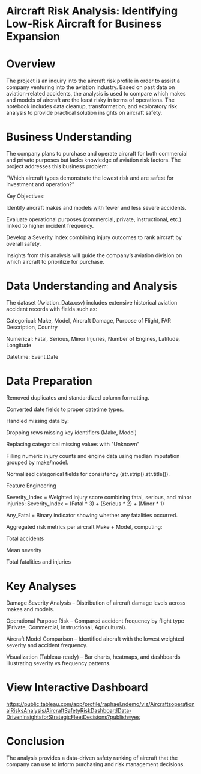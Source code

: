 # Aircraft Risk Analysis: Identifying Low-Risk Aircraft for Business Expansion
# Overview
The project is an inquiry into the aircraft risk profile in order to assist a company venturing into the aviation industry. Based on past data on aviation-related accidents, the analysis is used to compare which makes and models of aircraft are the least risky in terms of operations. The notebook includes data cleanup, transformation, and exploratory risk analysis to provide practical solution insights on aircraft safety.

# Business Understanding
The company plans to purchase and operate aircraft for both commercial and private purposes but lacks knowledge of aviation risk factors.
The project addresses this business problem:

“Which aircraft types demonstrate the lowest risk and are safest for investment and operation?”

Key Objectives:

Identify aircraft makes and models with fewer and less severe accidents.

Evaluate operational purposes (commercial, private, instructional, etc.) linked to higher incident frequency.

Develop a Severity Index combining injury outcomes to rank aircraft by overall safety.

Insights from this analysis will guide the company’s aviation division on which aircraft to prioritize for purchase.

# Data Understanding and Analysis
The dataset (Aviation_Data.csv) includes extensive historical aviation accident records with fields such as:

Categorical: Make, Model, Aircraft Damage, Purpose of Flight, FAR Description, Country

Numerical: Fatal, Serious, Minor Injuries, Number of Engines, Latitude, Longitude

Datetime: Event.Date

# Data Preparation

Removed duplicates and standardized column formatting.

Converted date fields to proper datetime types.

Handled missing data by:

Dropping rows missing key identifiers (Make, Model)

Replacing categorical missing values with "Unknown"

Filling numeric injury counts and engine data using median imputation grouped by make/model.

Normalized categorical fields for consistency (str.strip().str.title()).

Feature Engineering

Severity_Index = Weighted injury score combining fatal, serious, and minor injuries:
Severity_Index = (Fatal * 3) + (Serious * 2) + (Minor * 1)

Any_Fatal = Binary indicator showing whether any fatalities occurred.

Aggregated risk metrics per aircraft Make + Model, computing:

Total accidents

Mean severity

Total fatalities and injuries

# Key Analyses

Damage Severity Analysis – Distribution of aircraft damage levels across makes and models.

Operational Purpose Risk – Compared accident frequency by flight type (Private, Commercial, Instructional, Agricultural).

Aircraft Model Comparison – Identified aircraft with the lowest weighted severity and accident frequency.

Visualization (Tableau-ready) – Bar charts, heatmaps, and dashboards illustrating severity vs frequency patterns.

# View Interactive Dashboard
https://public.tableau.com/app/profile/raphael.ndemo/viz/AircraftsoperationalRisksAnalysis/AircraftSafetyRiskDashboardData-DrivenInsightsforStrategicFleetDecisions?publish=yes

# Conclusion

The analysis provides a data-driven safety ranking of aircraft that the company can use to inform purchasing and risk management decisions.

